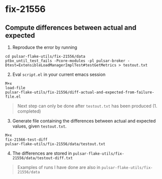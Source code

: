 # fix-21556

## Compute differences between actual and expected

1. Reproduce the error by running

```
cd pulsar-flake-utils/fix-21556/data
ptbx_until_test_fails -Pcore-modules -pl pulsar-broker -Dtest=ExtensibleLoadManagerImplTest#testGetMetrics > testout.txt
```

2. Eval `script.el` in your current emacs session 

```
M+x
load-file
pulsar-flake-utils/fix-21556/diff-actual-and-expected-from-failure-file.el
```

> Next step can only be done after `testout.txt` has been produced (1. completed)

3. Generate file containing the differences between actual and expected values, given `testout.txt`. 

```
M+x
fix-21566-test-diff
pulsar-flake-utils/fix-21556/data/testout.txt
```

4. The differences are stored in `pulsar-flake-utils/fix-21556/data/testout-diff.txt`

> Examples of runs I have done are also in `pulsar-flake-utils/fix-21556/data`
